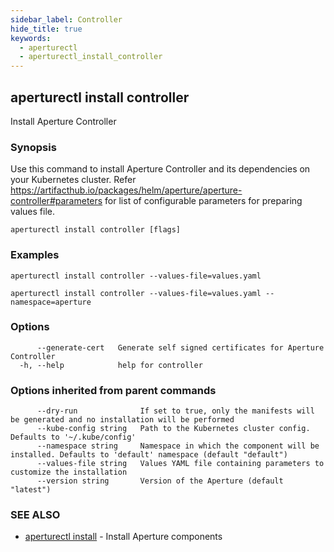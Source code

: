 ```yaml
---
sidebar_label: Controller
hide_title: true
keywords:
  - aperturectl
  - aperturectl_install_controller
---
```


<!-- markdownlint-disable -->

## aperturectl install controller

Install Aperture Controller

### Synopsis

Use this command to install Aperture Controller and its dependencies on your Kubernetes cluster.
Refer https://artifacthub.io/packages/helm/aperture/aperture-controller#parameters for list of configurable parameters for preparing values file.

```
aperturectl install controller [flags]
```

### Examples

```
aperturectl install controller --values-file=values.yaml

aperturectl install controller --values-file=values.yaml --namespace=aperture
```

### Options

```
      --generate-cert   Generate self signed certificates for Aperture Controller
  -h, --help            help for controller
```

### Options inherited from parent commands

```
      --dry-run              If set to true, only the manifests will be generated and no installation will be performed
      --kube-config string   Path to the Kubernetes cluster config. Defaults to '~/.kube/config'
      --namespace string     Namespace in which the component will be installed. Defaults to 'default' namespace (default "default")
      --values-file string   Values YAML file containing parameters to customize the installation
      --version string       Version of the Aperture (default "latest")
```

### SEE ALSO

- [aperturectl install](/reference/aperturectl/install/install.md) - Install Aperture components
